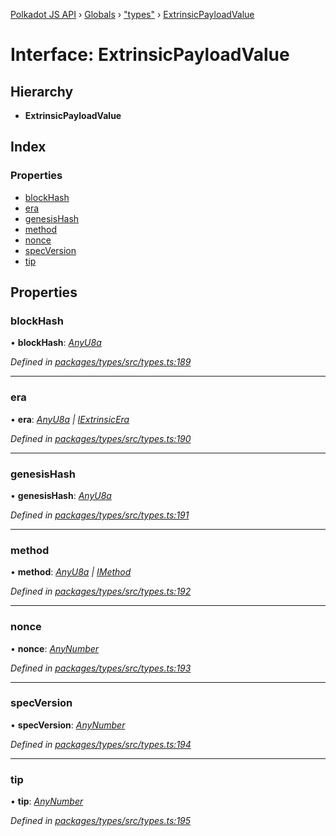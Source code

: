 [Polkadot JS API](../README.md) › [Globals](../globals.md) › ["types"](../modules/_types_.md) › [ExtrinsicPayloadValue](_types_.extrinsicpayloadvalue.md)

# Interface: ExtrinsicPayloadValue

## Hierarchy

* **ExtrinsicPayloadValue**

## Index

### Properties

* [blockHash](_types_.extrinsicpayloadvalue.md#blockhash)
* [era](_types_.extrinsicpayloadvalue.md#era)
* [genesisHash](_types_.extrinsicpayloadvalue.md#genesishash)
* [method](_types_.extrinsicpayloadvalue.md#method)
* [nonce](_types_.extrinsicpayloadvalue.md#nonce)
* [specVersion](_types_.extrinsicpayloadvalue.md#specversion)
* [tip](_types_.extrinsicpayloadvalue.md#tip)

## Properties

###  blockHash

• **blockHash**: *[AnyU8a](../modules/_types_.md#anyu8a)*

*Defined in [packages/types/src/types.ts:189](https://github.com/polkadot-js/api/blob/33fd1b1c78/packages/types/src/types.ts#L189)*

___

###  era

• **era**: *[AnyU8a](../modules/_types_.md#anyu8a) | [IExtrinsicEra](_types_.iextrinsicera.md)*

*Defined in [packages/types/src/types.ts:190](https://github.com/polkadot-js/api/blob/33fd1b1c78/packages/types/src/types.ts#L190)*

___

###  genesisHash

• **genesisHash**: *[AnyU8a](../modules/_types_.md#anyu8a)*

*Defined in [packages/types/src/types.ts:191](https://github.com/polkadot-js/api/blob/33fd1b1c78/packages/types/src/types.ts#L191)*

___

###  method

• **method**: *[AnyU8a](../modules/_types_.md#anyu8a) | [IMethod](_types_.imethod.md)*

*Defined in [packages/types/src/types.ts:192](https://github.com/polkadot-js/api/blob/33fd1b1c78/packages/types/src/types.ts#L192)*

___

###  nonce

• **nonce**: *[AnyNumber](../modules/_types_.md#anynumber)*

*Defined in [packages/types/src/types.ts:193](https://github.com/polkadot-js/api/blob/33fd1b1c78/packages/types/src/types.ts#L193)*

___

###  specVersion

• **specVersion**: *[AnyNumber](../modules/_types_.md#anynumber)*

*Defined in [packages/types/src/types.ts:194](https://github.com/polkadot-js/api/blob/33fd1b1c78/packages/types/src/types.ts#L194)*

___

###  tip

• **tip**: *[AnyNumber](../modules/_types_.md#anynumber)*

*Defined in [packages/types/src/types.ts:195](https://github.com/polkadot-js/api/blob/33fd1b1c78/packages/types/src/types.ts#L195)*
